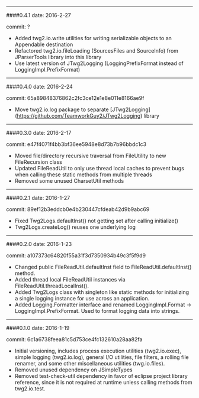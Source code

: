 --------
####0.4.1
date: 2016-2-27

commit: ?

* Added twg2.io.write utilities for writing serializable objects to an Appendable destination
* Refactored twg2.io.fileLoading (SourcesFiles and SourceInfo) from JParserTools library into this library
* Use latest version of JTwg2Logging (LoggingPrefixFormat instead of LoggingImpl.PrefixFormat)


--------
####0.4.0
date: 2016-2-24

commit: 65a89848376862c2fc3ce12e1e8e011e8166ae9f

* Move twg2.io.log package to separate [JTwg2Logging] (https://github.com/TeamworkGuy2/JTwg2Logging) library


--------
####0.3.0
date: 2016-2-17

commit: e47f4071f4bb3bf36ee5948e8d73b7b96bbdc1c3

* Moved file/directory recursive traversal from FileUtility to new FileRecursion class
* Updated FileReadUtil to only use thread local caches to prevent bugs when calling these static methods from multiple threads
* Removed some unused CharsetUtil methods 


--------
####0.2.1
date: 2016-1-27

commit: 89ef12b3eddcb0e4b230447cfdeab42d9b9abc69

* Fixed Twg2Logs.defaultInst() not getting set after calling initialize()
* Twg2Logs.createLog() reuses one underlying log


--------
####0.2.0
date: 2016-1-23

commit: a107373c64820f55a31f3d7350934b49c3f5f9d9

* Changed public FileReadUtil.defaultInst field to FileReadUtil.defaultInst() method.
* Added thread local FileReadUtil instances via FileReadUtil.threadLocalInst().
* Added Twg2Logs class with singleton like static methods for initializing a single logging instance for use across an application.
* Added Logging.Formatter interface and renamed LoggingImpl.Format -> LoggingImpl.PrefixFormat.  Used to format logging data into strings.


--------
####0.1.0
date: 2016-1-19

commit: 6c1a6738feea81c5d753ce4fc132610a28aa82fa

* Initial versioning, includes process execution utilities (twg2.io.exec), simple logging (twg2.io.log), general I/O utilities, file filters, a rolling file renamer, and some other miscellaneous utilities (twg.io.files).
* Removed unused dependency on JSimpleTypes
* Removed test-check-util dependency in favor of eclipse project library reference, since it is not required at runtime unless calling methods from twg2.io.test.